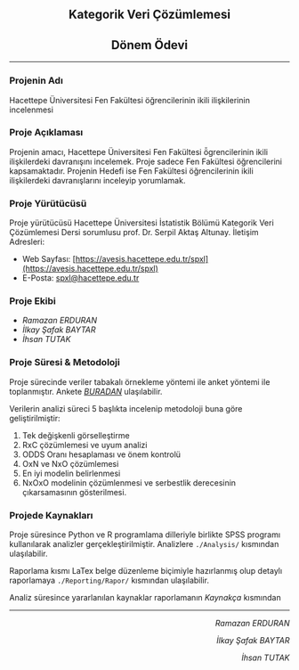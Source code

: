 <h2 align="Center">Kategorik Veri Çözümlemesi</h2>
<h2 align="center">Dönem Ödevi</h2>
<hr>

### Projenin Adı
Hacettepe Üniversitesi Fen Fakültesi öğrencilerinin ikili ilişkilerinin incelenmesi

### Proje Açıklaması
Projenin amacı, Hacettepe Üniversitesi Fen Fakültesi ö̆grencilerinin ikili ilişkilerdeki davranışını incelemek.
Proje sadece Fen Fakültesi öğrencilerini kapsamaktadır. Projenin Hedefi ise Fen Fakültesi öğrencilerinin ikili ilişkilerdeki davranışlarını inceleyip yorumlamak.

### Proje Yürütücüsü
Proje yürütücüsü Hacettepe Üniversitesi İstatistik Bölümü Kategorik Veri Çözümlemesi Dersi sorumlusu prof. Dr. Serpil Aktaş Altunay. İletişim Adresleri:
* Web Sayfası: [https://avesis.hacettepe.edu.tr/spxl](https://avesis.hacettepe.edu.tr/spxl)
* E-Posta: [spxl@hacettepe.edu.tr](mailto:spxl@hacettepe.edu.tr)


### Proje Ekibi
* *Ramazan ERDURAN*
* *İlkay Şafak BAYTAR*
* *İhsan TUTAK*

### Proje Süresi & Metodoloji
Proje sürecinde veriler tabakalı örnekleme yöntemi ile anket yöntemi ile toplanmıştır. Ankete *[BURADAN](https://docs.google.com/forms/d/e/1FAIpQLSf7CBA1tg89lFSdAl9VRSa4vjmv8COCJtRDvQmYa0n0l72JUA/viewform?usp=sf_link)* ulaşılabilir.

Verilerin analizi süreci 5 başlıkta incelenip metodoloji buna göre geliştirilmiştir:

1. Tek değişkenli görselleştirme
2. RxC çözümlemesi ve uyum analizi
3. ODDS Oranı hesaplaması ve önem kontrolü
4. OxN ve NxO çözümlemesi
5. En iyi modelin belirlenmesi
6. NxOxO modelinin çözümlenmesi ve serbestlik derecesinin çıkarsamasının gösterilmesi.

### Projede Kaynakları
Proje süresince Python ve R programlama dilleriyle birlikte SPSS programı kullanılarak analizler gerçekleştirilmiştir. Analizlere `./Analysis/` kısmından ulaşılabilir. 

Raporlama kısmı LaTex belge düzenleme biçimiyle hazırlanmış olup detaylı raporlamaya `./Reporting/Rapor/` kısmından ulaşılabilir.

Analiz süresince yararlanılan kaynaklar raporlamanın *Kaynakça* kısmından 

<hr>
<p align="right"><i>Ramazan ERDURAN</i></p>
<p align="right"><i>İlkay Şafak BAYTAR</i></p>
<p align="right"><i>İhsan TUTAK</i></p>